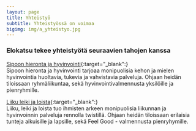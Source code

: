 ```yaml
---
layout: page
title: Yhteistyö
subtitle: Yhteistyössä on voimaa
bigimg: img/a_yhteistyo.jpg
---
```


### Elokatsu tekee yhteistyötä seuraavien tahojen kanssa

[Sipoon hieronta ja hyvinvointi](https://www.sipoonhierontajahyvinvointi.fi/){:target="_blank":}  
Sipoon hieronta ja hyvinvointi tarjoaa monipuolisia kehon ja mielen hyvinvointia huoltavia, tukevia ja vahvistavia palveluja. Ohjaan heidän tiloissaan ryhmäliikuntaa, sekä hyvinvointivalmennusta yksilöille ja pienryhmille.

[Liiku leiki ja loista](https://liikuleikiloista.fi/){:target="_blank":}  
Liiku, leiki ja loista tuo ihmisten arkeen monipuolisia liikunnan ja hyvinvoinnin palveluja rennolla twistillä. Ohjaan heidän tiloissaan erilaisia tunteja aikuisille ja lapsille, sekä Feel Good - valmennusta pienryhymille.
